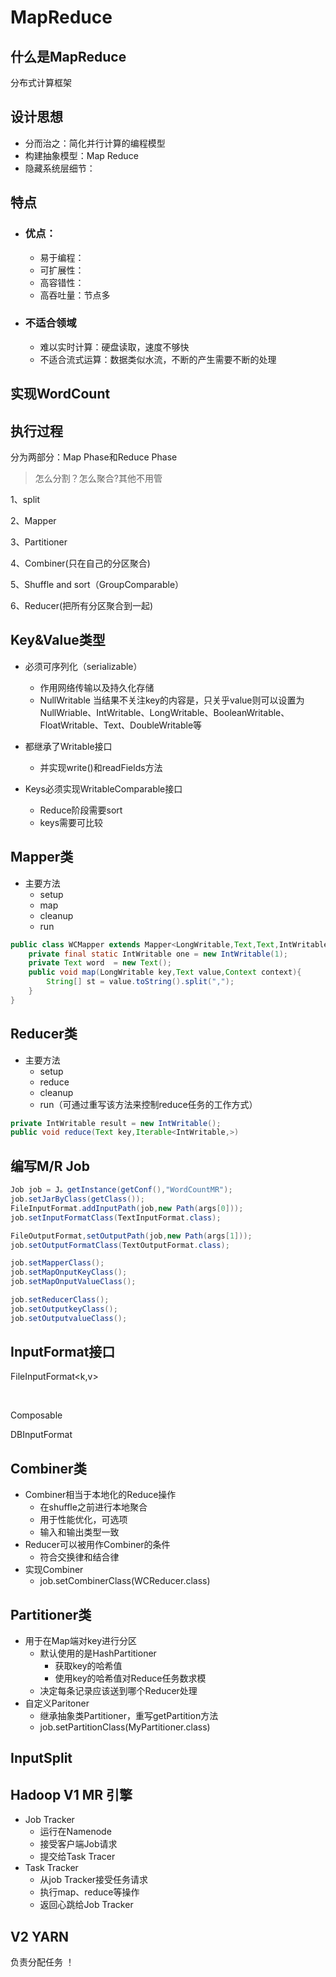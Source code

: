 # MapReduce

## 什么是MapReduce

分布式计算框架



## 设计思想

- 分而治之：简化并行计算的编程模型
- 构建抽象模型：Map Reduce
- 隐藏系统层细节：

## 特点

- ### 优点：

  - 易于编程：
  - 可扩展性：
  - 高容错性：
  - 高吞吐量：节点多

- ### 不适合领域

  - 难以实时计算：硬盘读取，速度不够快
  - 不适合流式运算：数据类似水流，不断的产生需要不断的处理

## 实现WordCount

## 执行过程

分为两部分：Map Phase和Reduce Phase

>  怎么分割？怎么聚合?其他不用管

1、split

2、Mapper

3、Partitioner

4、Combiner(只在自己的分区聚合)

5、Shuffle and sort（GroupComparable）

6、Reducer(把所有分区聚合到一起)



## Key&Value类型

- 必须可序列化（serializable）
  - 作用网络传输以及持久化存储
  - NullWritable 当结果不关注key的内容是，只关乎value则可以设置为NullWriable、IntWritable、LongWritable、BooleanWritable、FloatWritable、Text、DoubleWritable等

- 都继承了Writable接口
  - 并实现write()和readFields方法
- Keys必须实现WritableComparable接口
  - Reduce阶段需要sort
  - keys需要可比较

## Mapper类

- 主要方法
  - setup
  - map
  - cleanup
  - run

```java
public class WCMapper extends Mapper<LongWritable,Text,Text,IntWritable>{
    private final static IntWritable one = new IntWritable(1);
    private Text word  = new Text();
    public void map(LongWritable key,Text value,Context context){
		String[] st = value.toString().split(",");
    }
}
```

## Reducer类

- 主要方法
  - setup
  - reduce
  - cleanup
  - run（可通过重写该方法来控制reduce任务的工作方式）

```java
private IntWritable result = new IntWritable();
public void reduce(Text key,Iterable<IntWritable,>)
```

## 编写M/R Job

```java
Job job = J。getInstance(getConf(),"WordCountMR");
job.setJarByClass(getClass());
FileInputFormat.addInputPath(job,new Path(args[0]));
job.setInputFormatClass(TextInputFormat.class);

FileOutputFormat,setOutputPath(job,new Path(args[1]));
job.setOutputFormatClass(TextOutputFormat.class);

job.setMapperClass();
job.setMapOnputKeyClass();
job.setMapOnputValueClass();

job.setReducerClass();
job.setOutputkeyClass();
job.setOutputvalueClass();
```

## InputFormat接口

FileInputFormat<k,v>

​	

Composable

DBInputFormat<T>





## Combiner类

- Combiner相当于本地化的Reduce操作
  - 在shuffle之前进行本地聚合
  - 用于性能优化，可选项
  - 输入和输出类型一致
- Reducer可以被用作Combiner的条件
  - 符合交换律和结合律
- 实现Combiner
  - job.setCombinerClass(WCReducer.class)



## Partitioner类

- 用于在Map端对key进行分区
  - 默认使用的是HashPartitioner
    - 获取key的哈希值
    - 使用key的哈希值对Reduce任务数求模
  - 决定每条记录应该送到哪个Reducer处理
- 自定义Paritoner
  - 继承抽象类Partitioner，重写getPartition方法
  - job.setPartitionClass(MyPartitioner.class)



## InputSplit

 

## Hadoop V1 MR 引擎

- Job Tracker
  - 运行在Namenode
  - 接受客户端Job请求
  - 提交给Task Tracer
- Task Tracker
  - 从job Tracker接受任务请求
  - 执行map、reduce等操作
  - 返回心跳给Job Tracker

## V2 YARN 

负责分配任务 ！